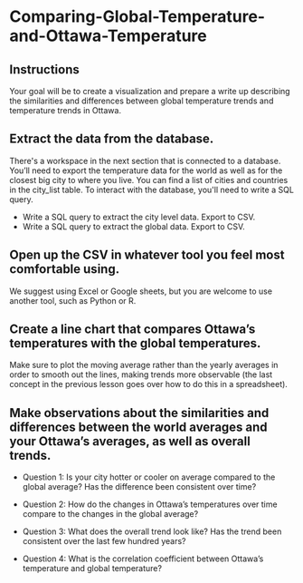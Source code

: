 
# Comparing-Global-Temperature-and-Ottawa-Temperature

## Instructions

Your goal will be to create a visualization and prepare a write up describing the similarities and differences between global temperature trends and temperature trends in Ottawa. 

## Extract the data from the database. 

There's a workspace in the next section that is connected to a database. You’ll need to export the temperature data for the world as well as for the closest big city to where you live. You can find a list of cities and countries in the city_list table. To interact with the database, you'll need to write a SQL query.
  * Write a SQL query to extract the city level data. Export to CSV.
  * Write a SQL query to extract the global data. Export to CSV.
  
## Open up the CSV in whatever tool you feel most comfortable using.

We suggest using Excel or Google sheets, but you are welcome to use another tool, such as Python or R.

## Create a line chart that compares Ottawa’s temperatures with the global temperatures.

Make sure to plot the moving average rather than the yearly averages in order to smooth out the lines, making trends more observable (the last concept in the previous lesson goes over how to do this in a spreadsheet).

## Make observations about the similarities and differences between the world averages and your Ottawa’s averages, as well as overall trends.

   * Question 1: Is your city hotter or cooler on average compared to the global average? Has the difference been consistent        over time? 
   
   * Question 2: How do the changes in Ottawa’s temperatures over time compare to the changes in the global average?  
   
   * Question 3: What does the overall trend look like? Has the trend been consistent over the last few hundred years? 
   
   * Question 4: What is the correlation coefficient between Ottawa’s temperature and global temperature? 
